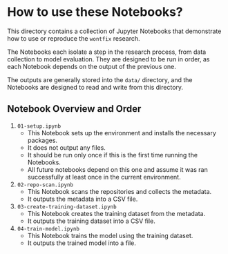 # How to use these Notebooks?

This directory contains a collection of Jupyter Notebooks that demonstrate how to use or reproduce the `wontfix` 
research.

The Notebooks each isolate a step in the research process, from data collection to model evaluation. They are designed
to be run in order, as each Notebook depends on the output of the previous one.

The outputs are generally stored into the `data/` directory, and the Notebooks are designed to read and write from this
directory.

## Notebook Overview and Order

1. `01-setup.ipynb`
    - This Notebook sets up the environment and installs the necessary packages.
    - It does not output any files.
    - It should be run only once if this is the first time running the Notebooks.
    - All future notebooks depend on this one and assume it was ran successfully at least once in the current environment.
2. `02-repo-scan.ipynb`
    - This Notebook scans the repositories and collects the metadata.
    - It outputs the metadata into a CSV file.
3. `03-create-training-dataset.ipynb`
    - This Notebook creates the training dataset from the metadata.
    - It outputs the training dataset into a CSV file.
4. `04-train-model.ipynb`
    - This Notebook trains the model using the training dataset.
    - It outputs the trained model into a file.